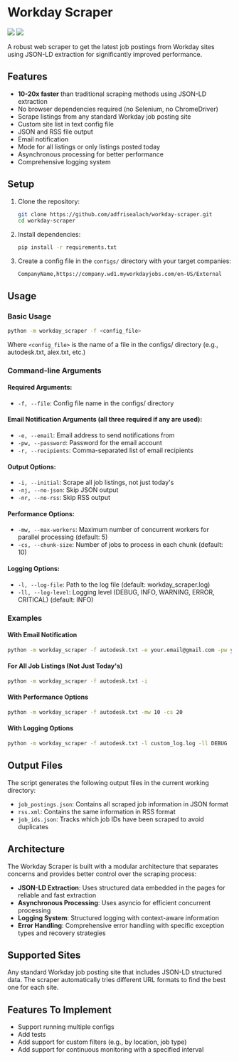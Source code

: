 # Workday Scraper

<p align="left">
<img src="https://img.shields.io/github/languages/top/christopherlam888/workday-scraper.svg" >
<a href="https://github.com/psf/black"><img src="https://img.shields.io/badge/code%20style-black-000000.svg"></a>
</p>

A robust web scraper to get the latest job postings from Workday sites using JSON-LD extraction for significantly improved performance.

## Features

- **10-20x faster** than traditional scraping methods using JSON-LD extraction
- No browser dependencies required (no Selenium, no ChromeDriver)
- Scrape listings from any standard Workday job posting site
- Custom site list in text config file
- JSON and RSS file output
- Email notification
- Mode for all listings or only listings posted today
- Asynchronous processing for better performance
- Comprehensive logging system

## Setup

1. Clone the repository:
   ```bash
   git clone https://github.com/adfrisealach/workday-scraper.git
   cd workday-scraper
   ```

2. Install dependencies:
   ```bash
   pip install -r requirements.txt
   ```

3. Create a config file in the `configs/` directory with your target companies:
   ```
   CompanyName,https://company.wd1.myworkdayjobs.com/en-US/External
   ```

## Usage

### Basic Usage

```bash
python -m workday_scraper -f <config_file>
```

Where `<config_file>` is the name of a file in the configs/ directory (e.g., autodesk.txt, alex.txt, etc.)

### Command-line Arguments

#### Required Arguments:
- `-f, --file`: Config file name in the configs/ directory

#### Email Notification Arguments (all three required if any are used):
- `-e, --email`: Email address to send notifications from
- `-pw, --password`: Password for the email account
- `-r, --recipients`: Comma-separated list of email recipients

#### Output Options:
- `-i, --initial`: Scrape all job listings, not just today's
- `-nj, --no-json`: Skip JSON output
- `-nr, --no-rss`: Skip RSS output

#### Performance Options:
- `-mw, --max-workers`: Maximum number of concurrent workers for parallel processing (default: 5)
- `-cs, --chunk-size`: Number of jobs to process in each chunk (default: 10)

#### Logging Options:
- `-l, --log-file`: Path to the log file (default: workday_scraper.log)
- `-ll, --log-level`: Logging level (DEBUG, INFO, WARNING, ERROR, CRITICAL) (default: INFO)

### Examples

#### With Email Notification

```bash
python -m workday_scraper -f autodesk.txt -e your.email@gmail.com -pw your-password -r recipient@example.com
```

#### For All Job Listings (Not Just Today's)

```bash
python -m workday_scraper -f autodesk.txt -i
```

#### With Performance Options

```bash
python -m workday_scraper -f autodesk.txt -mw 10 -cs 20
```

#### With Logging Options

```bash
python -m workday_scraper -f autodesk.txt -l custom_log.log -ll DEBUG
```

## Output Files

The script generates the following output files in the current working directory:

- `job_postings.json`: Contains all scraped job information in JSON format
- `rss.xml`: Contains the same information in RSS format
- `job_ids.json`: Tracks which job IDs have been scraped to avoid duplicates

## Architecture

The Workday Scraper is built with a modular architecture that separates concerns and provides better control over the scraping process:

- **JSON-LD Extraction**: Uses structured data embedded in the pages for reliable and fast extraction
- **Asynchronous Processing**: Uses asyncio for efficient concurrent processing
- **Logging System**: Structured logging with context-aware information
- **Error Handling**: Comprehensive error handling with specific exception types and recovery strategies

## Supported Sites

Any standard Workday job posting site that includes JSON-LD structured data. The scraper automatically tries different URL formats to find the best one for each site.

## Features To Implement

- Support running multiple configs
- Add tests
- Add support for custom filters (e.g., by location, job type)
- Add support for continuous monitoring with a specified interval
